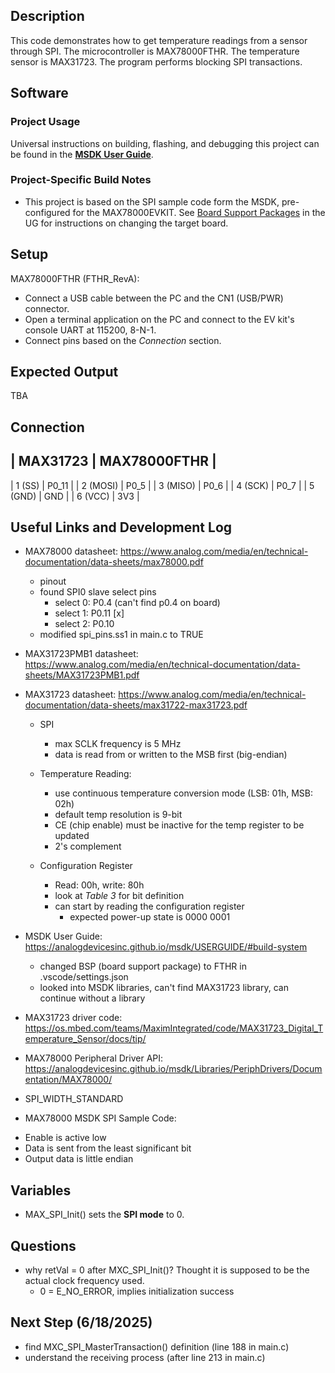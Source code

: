 ## Description

This code demonstrates how to get temperature readings from a sensor through SPI. The microcontroller is MAX78000FTHR. The temperature sensor is MAX31723.
The program performs blocking SPI transactions. 

## Software

### Project Usage

Universal instructions on building, flashing, and debugging this project can be found in the **[MSDK User Guide](https://analogdevicesinc.github.io/msdk/USERGUIDE/)**.

### Project-Specific Build Notes

* This project is based on the SPI sample code form the MSDK, pre-configured for the MAX78000EVKIT.  See [Board Support Packages](https://analogdevicesinc.github.io/msdk/USERGUIDE/#board-support-packages) in the UG for instructions on changing the target board.

## Setup
MAX78000FTHR (FTHR_RevA):
-   Connect a USB cable between the PC and the CN1 (USB/PWR) connector.
-   Open a terminal application on the PC and connect to the EV kit's console UART at 115200, 8-N-1.
-	Connect pins based on the *Connection* section.

## Expected Output
TBA

## Connection
| MAX31723  |  MAX78000FTHR |
-----------------------------
| 1 (SS)    |  P0_11 |
| 2 (MOSI)  |  P0_5 |
| 3 (MISO)  |  P0_6 |
| 4 (SCK)   |  P0_7 |
| 5 (GND)   |  GND |
| 6 (VCC)   |  3V3 |

## Useful Links and Development Log
* MAX78000 datasheet: https://www.analog.com/media/en/technical-documentation/data-sheets/max78000.pdf
  - pinout
  - found SPI0 slave select pins
    - select 0: P0.4 (can't find p0.4 on board)
    - select 1: P0.11 [x]
    - select 2: P0.10
  - modified spi_pins.ss1 in main.c to TRUE

* MAX31723PMB1 datasheet: https://www.analog.com/media/en/technical-documentation/data-sheets/MAX31723PMB1.pdf

* MAX31723 datasheet: https://www.analog.com/media/en/technical-documentation/data-sheets/max31722-max31723.pdf
  - SPI
    - max SCLK frequency is 5 MHz
    - data is read from or written to the MSB first (big-endian)
    
  - Temperature Reading:
    - use continuous temperature conversion mode (LSB: 01h, MSB: 02h)
    - default temp resolution is 9-bit
    - CE (chip enable) must be inactive for the temp register to be updated
    - 2's complement

  - Configuration Register
    - Read: 00h, write: 80h
    - look at *Table 3* for bit definition
    - can start by reading the configuration register
      - expected power-up state is 0000 0001


* MSDK User Guide: https://analogdevicesinc.github.io/msdk/USERGUIDE/#build-system
  - changed BSP (board support package) to FTHR in .vscode/settings.json
  - looked into MSDK libraries, can't find MAX31723 library, can continue without a library

* MAX31723 driver code: https://os.mbed.com/teams/MaximIntegrated/code/MAX31723_Digital_Temperature_Sensor/docs/tip/

* MAX78000 Peripheral Driver API: https://analogdevicesinc.github.io/msdk/Libraries/PeriphDrivers/Documentation/MAX78000/
- SPI_WIDTH_STANDARD

* MAX78000 MSDK SPI Sample Code:
- Enable is active low
- Data is sent from the least significant bit
- Output data is little endian

## Variables
- MAX_SPI_Init() sets the **SPI mode** to 0.

## Questions
- why retVal = 0 after MXC_SPI_Init()? Thought it is supposed to be the actual clock frequency used.
  - 0 = E_NO_ERROR, implies initialization success


## Next Step (6/18/2025)
- find MXC_SPI_MasterTransaction() definition (line 188 in main.c) 
- understand the receiving process (after line 213 in main.c)
